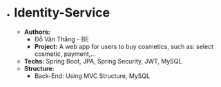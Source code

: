 - # Identity-Service
  - **Authors:**
    - Đỗ Văn Thắng -  BE
     - **Project:** A web app for users to buy cosmetics, such as: select cosmetic, payment,...
  - **Techs:** Spring Boot, JPA, Spring Security, JWT, MySQL 
  - **Structure:** 
    - Back-End:  Using MVC Structure, MySQL
